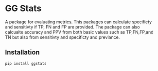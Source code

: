 # GG Stats

A package for evaluating metrics.
This packages can calculate specificty and sensitivty if TP, FN and FP are provided.
The package can also calcualte accuracy and PPV from both basic values such as TP,FN,FP,and TN but also from sensitivty and specificty and prevlance.

## Installation

```sh
pip install ggstats
